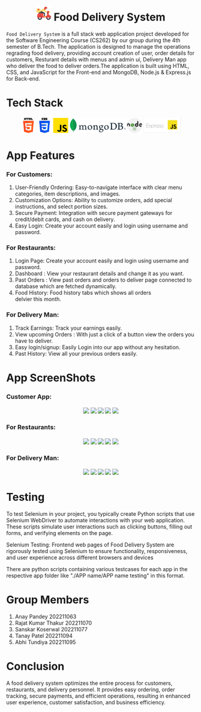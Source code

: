 <h1 align="center">
    <img src="../icons/logo.png" width=40>
    Food Delivery System
</h1>

`Food Delivery System` is a full stack web application project developed for the Software Engineering Course (CS262) by our group during the 4th semester of B.Tech. The application is designed to manage the operations regrading food delivery, providing account creation of user, order details for customers, Resturant details with menus and admin ui, Delivery Man app who deliver the food to deliver orders.The application is built using HTML, CSS, and JavaScript for the Front-end and MongoDB, Node.js & Express.js for Back-end.

<h1 align="left">
    Tech Stack
</h1>

<h4 align="center"> 
     <img src="../icons/html-5.png" width=40>
     <img src="../icons/css-3.png" width=40>
     <img src="../icons/js.png" width=40>
     <img src="../icons/MongoDB_Logo.svg.png" width=150>
     <img src="../icons/nodejs.png" width=40>
     <img src="../icons/1_i2fRBk3GsYLeUk_Rh7AzHw.png" width=100>
</h4>

<h1 align="left">
    App Features
</h1>

### For Customers:

1. User-Friendly Ordering: Easy-to-navigate interface with clear menu categories, item descriptions, and images.
2. Customization Options: Ability to customize orders, add special instructions, and select portion sizes.
3. Secure Payment: Integration with secure payment gateways for credit/debit cards, and cash on delivery.
4. Easy Login: Create your account easily and login using username and password.

### For Restaurants:

1. Login Page: Create your account easily and login using username and password.
2. Dashboard : View your restaurant details and change it as you want.
3. Past Orders : View past orders and orders to deliver page connected to database which are fetched dynamically.
4. Food History: Food history tabs which shows all orders delvier this month.

### For Delivery Man:

1. Track Earnings: Track your earnings easily.
2. View upcoming Orders : With just a click of a button view the orders you have to deliver.
3. Easy login/signup: Easily Login into our app without any hesitation.
4. Past History: View all your previous orders easily.

<h1 align="left">
    App ScreenShots
</h1>

### Customer App:

<h4 align="center"> 
     <img src="../Customer App ss/home-screen.jpg" >
     <img src="../Customer App ss/login.jpg">
     <img src="../Customer App ss/menu.jpg">
     <img src="../Customer App ss/cart.jpg">
     <img src="../Customer App ss/payment.jpg">
</h4>

### For Restaurants:

<h4 align="center"> 
     <img src="../Restaurant App ss/dashboard.jpg">
     <img src="../Restaurant App ss/login.jpg">
     <img src="../Restaurant App ss/history.jpg">
     <img src="../Restaurant App ss/pastorders.jpg">
     <img src="../Restaurant App ss/changepassword.jpg">
</h4>

### For Delivery Man:

<h4 align="center"> 
     <img src="../Delivery Man ss/homepage.jpg">
     <img src="../Delivery Man ss/login.jpg">
     <img src="../Delivery Man ss/upcoming.jpg">
     <img src="../Delivery Man ss/past.jpg">
     <img src="../Delivery Man ss/earnings.jpg">
</h4>

<h1 align="left">
    Testing
</h1>

To test Selenium in your project, you typically create Python scripts that use Selenium WebDriver to automate interactions with your web application. These scripts simulate user interactions such as clicking buttons, filling out forms, and verifying elements on the page.

Selenium Testing: Frontend web pages of Food Delivery System are rigorously tested using Selenium to ensure functionality, responsiveness, and user experience across different browsers and devices

There are python scripts containing various testcases for each app in the respective app folder like "./APP name/APP name testing" in this format.

<h1 align="left">
    Group Members
</h1>

1. Anay Pandey                   202211063
2. Rajat Kumar Thakur        202211070
3. Sanskar Koserwal            202211077
4. Tanay Patel		        202211094
5. Abhi Tundiya 		        202211095

<h1 align="left">
    Conclusion
</h1>

A food delivery system optimizes the entire process for customers, restaurants, and delivery personnel. It provides easy ordering, order tracking, secure payments, and efficient operations, resulting in enhanced user experience, customer satisfaction, and business efficiency.